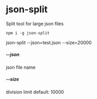 # json-split
Split tool for large json files

```
npm i -g json-split
```

json-split --json=test.json --size=20000

##### --json
json file name

##### --size
division limit
default: 10000
